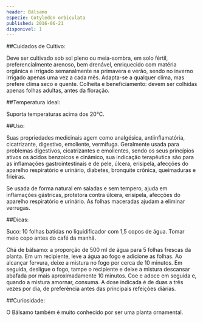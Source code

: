 ```yaml
---
header: Bálsamo 
especie: Cotyledon orbiculata
published: 2016-06-21
disponivel: 1
---
```



##Cuidados de Cultivo:

Deve ser cultivado sob sol pleno ou meia-sombra, em solo fértil, preferencialmente arenoso, bem drenável, 
enriquecido com matéria orgânica e irrigado semanalmente na primavera e verão, sendo no inverno 
irrigado apenas uma vez a cada mês. Adapta-se a qualquer clima, mas prefere clima seco e quente.
Colheita e beneficiamento: devem ser colhidas apenas folhas adultas, antes da floração.


##Temperatura ideal:

Suporta temperaturas acima dos 20°C. 


##Uso:

Suas propriedades medicinais agem como analgésica, antiinflamatória, cicatrizante, digestivo, emoliente, vermífuga. Geralmente usada para problemas digestivos, cicatrizantes e emolientes, sendo os seus princípios ativos os ácidos benzoicos e cinâmico, sua indicação terapêutica são para as
 inflamações gastrointestinais e de pele, úlcera, erisipela, afecções do aparelho respiratório e urinário,
 diabetes, bronquite crônica, queimaduras e frieiras. 
 
Se usada de forma natural em saladas e sem tempero, ajuda em inflamações gástricas, protetora contra úlcera, erisipela, afecções do aparelho respiratório e urinário. As folhas maceradas ajudam a eliminar verrugas.
 

 
##Dicas:

Suco: 10 folhas batidas no liquidificador com 1,5 copos de água. Tomar meio copo antes do café da manhã.

Chá de bálsamo: a proporção de 500 ml de água para 5 folhas frescas da planta. 
Em um recipiente, leve a água ao fogo e adicione as folhas. Ao alcançar fervura, deixe a mistura no
 fogo por cerca de 10 minutos. Em seguida, desligue o fogo, tampe o recipiente e deixe a mistura
 descansar abafada por mais aproximadamente 10 minutos. Coe e adoce em seguida e, quando a mistura amornar,
 consuma. A dose indicada é de duas a três vezes por dia, de preferência antes das principais
 refeições diárias.
 
##Curiosidade:
 
O Bálsamo também é muito conhecido por ser uma planta ornamental. 